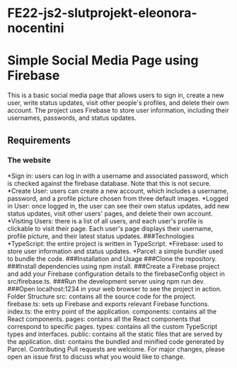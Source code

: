 # FE22-js2-slutprojekt-eleonora-nocentini

# Simple Social Media Page using Firebase
This is a basic social media page that allows users to sign in, create a new user, write status updates, visit other people's profiles, and delete their own account. The project uses Firebase to store user information, including their usernames, passwords, and status updates.

## Requirements
### The website
*Sign in: users can log in with a username and associated password, which is checked against the firebase database. Note that this is not secure.
*Create User: users can create a new account, which includes a username, password, and a profile picture chosen from three default images.
*Logged in User: once logged in, the user can see their own status updates, add new status updates, visit other users' pages, and delete their own account.
*Visiting Users: there is a list of all users, and each user's profile is clickable to visit their page. Each user's page displays their username, profile picture, and their latest status updates.
###Technologies
*TypeScript: the entire project is written in TypeScript.
*Firebase: used to store user information and status updates.
*Parcel: a simple bundler used to bundle the code.
###Installation and Usage
###Clone the repository.
###Install dependencies using npm install.
###Create a Firebase project and add your Firebase configuration details to the firebaseConfig object in src/firebase.ts.
###Run the development server using npm run dev.
###Open localhost:1234 in your web browser to see the project in action.
Folder Structure
src: contains all the source code for the project.
firebase.ts: sets up Firebase and exports relevant Firebase functions.
index.ts: the entry point of the application.
components: contains all the React components.
pages: contains all the React components that correspond to specific pages.
types: contains all the custom TypeScript types and interfaces.
public: contains all the static files that are served by the application.
dist: contains the bundled and minified code generated by Parcel.
Contributing
Pull requests are welcome. For major changes, please open an issue first to discuss what you would like to change.



